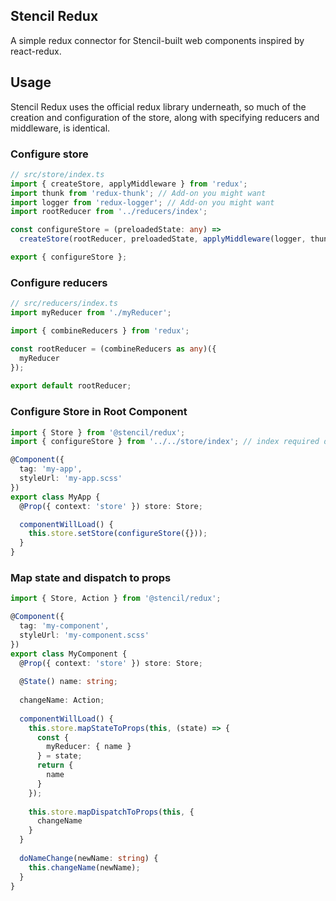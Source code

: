 ## Stencil Redux

A simple redux connector for Stencil-built web components inspired by react-redux.

## Usage

Stencil Redux uses the official redux library underneath, so much of the creation and configuration of the store, along with specifying reducers and middleware, is identical.

### Configure store

```typescript
// src/store/index.ts
import { createStore, applyMiddleware } from 'redux';
import thunk from 'redux-thunk'; // Add-on you might want
import logger from 'redux-logger'; // Add-on you might want
import rootReducer from '../reducers/index';

const configureStore = (preloadedState: any) =>
  createStore(rootReducer, preloadedState, applyMiddleware(logger, thunk));

export { configureStore };
```

### Configure reducers

```typescript
// src/reducers/index.ts
import myReducer from './myReducer';

import { combineReducers } from 'redux';

const rootReducer = (combineReducers as any)({
  myReducer
});
  
export default rootReducer;
```

### Configure Store in Root Component

```typescript
import { Store } from '@stencil/redux';
import { configureStore } from '../../store/index'; // index required due to bug

@Component({
  tag: 'my-app',
  styleUrl: 'my-app.scss'
})
export class MyApp {
  @Prop({ context: 'store' }) store: Store;

  componentWillLoad() {
    this.store.setStore(configureStore({}));
  }
}
```

### Map state and dispatch to props
```typescript
import { Store, Action } from '@stencil/redux';

@Component({
  tag: 'my-component',
  styleUrl: 'my-component.scss'
})
export class MyComponent {
  @Prop({ context: 'store' }) store: Store;
 
  @State() name: string;
 
  changeName: Action;
  
  componentWillLoad() {
    this.store.mapStateToProps(this, (state) => {
      const {
        myReducer: { name }
      } = state;
      return {
        name
      }
    });
   
    this.store.mapDispatchToProps(this, {
      changeName
    }
  }
 
  doNameChange(newName: string) {
    this.changeName(newName);
  }
}
```

